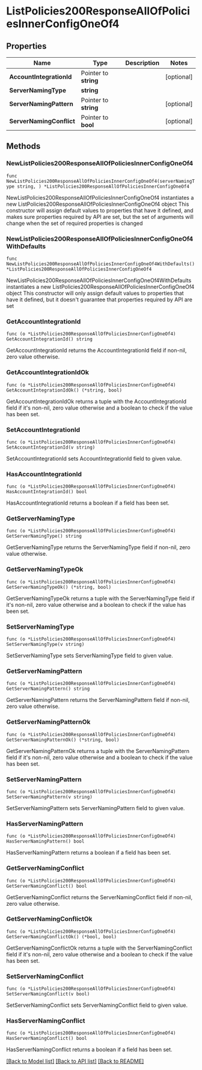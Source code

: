 # ListPolicies200ResponseAllOfPoliciesInnerConfigOneOf4

## Properties

Name | Type | Description | Notes
------------ | ------------- | ------------- | -------------
**AccountIntegrationId** | Pointer to **string** |  | [optional] 
**ServerNamingType** | **string** |  | 
**ServerNamingPattern** | Pointer to **string** |  | [optional] 
**ServerNamingConflict** | Pointer to **bool** |  | [optional] 

## Methods

### NewListPolicies200ResponseAllOfPoliciesInnerConfigOneOf4

`func NewListPolicies200ResponseAllOfPoliciesInnerConfigOneOf4(serverNamingType string, ) *ListPolicies200ResponseAllOfPoliciesInnerConfigOneOf4`

NewListPolicies200ResponseAllOfPoliciesInnerConfigOneOf4 instantiates a new ListPolicies200ResponseAllOfPoliciesInnerConfigOneOf4 object
This constructor will assign default values to properties that have it defined,
and makes sure properties required by API are set, but the set of arguments
will change when the set of required properties is changed

### NewListPolicies200ResponseAllOfPoliciesInnerConfigOneOf4WithDefaults

`func NewListPolicies200ResponseAllOfPoliciesInnerConfigOneOf4WithDefaults() *ListPolicies200ResponseAllOfPoliciesInnerConfigOneOf4`

NewListPolicies200ResponseAllOfPoliciesInnerConfigOneOf4WithDefaults instantiates a new ListPolicies200ResponseAllOfPoliciesInnerConfigOneOf4 object
This constructor will only assign default values to properties that have it defined,
but it doesn't guarantee that properties required by API are set

### GetAccountIntegrationId

`func (o *ListPolicies200ResponseAllOfPoliciesInnerConfigOneOf4) GetAccountIntegrationId() string`

GetAccountIntegrationId returns the AccountIntegrationId field if non-nil, zero value otherwise.

### GetAccountIntegrationIdOk

`func (o *ListPolicies200ResponseAllOfPoliciesInnerConfigOneOf4) GetAccountIntegrationIdOk() (*string, bool)`

GetAccountIntegrationIdOk returns a tuple with the AccountIntegrationId field if it's non-nil, zero value otherwise
and a boolean to check if the value has been set.

### SetAccountIntegrationId

`func (o *ListPolicies200ResponseAllOfPoliciesInnerConfigOneOf4) SetAccountIntegrationId(v string)`

SetAccountIntegrationId sets AccountIntegrationId field to given value.

### HasAccountIntegrationId

`func (o *ListPolicies200ResponseAllOfPoliciesInnerConfigOneOf4) HasAccountIntegrationId() bool`

HasAccountIntegrationId returns a boolean if a field has been set.

### GetServerNamingType

`func (o *ListPolicies200ResponseAllOfPoliciesInnerConfigOneOf4) GetServerNamingType() string`

GetServerNamingType returns the ServerNamingType field if non-nil, zero value otherwise.

### GetServerNamingTypeOk

`func (o *ListPolicies200ResponseAllOfPoliciesInnerConfigOneOf4) GetServerNamingTypeOk() (*string, bool)`

GetServerNamingTypeOk returns a tuple with the ServerNamingType field if it's non-nil, zero value otherwise
and a boolean to check if the value has been set.

### SetServerNamingType

`func (o *ListPolicies200ResponseAllOfPoliciesInnerConfigOneOf4) SetServerNamingType(v string)`

SetServerNamingType sets ServerNamingType field to given value.


### GetServerNamingPattern

`func (o *ListPolicies200ResponseAllOfPoliciesInnerConfigOneOf4) GetServerNamingPattern() string`

GetServerNamingPattern returns the ServerNamingPattern field if non-nil, zero value otherwise.

### GetServerNamingPatternOk

`func (o *ListPolicies200ResponseAllOfPoliciesInnerConfigOneOf4) GetServerNamingPatternOk() (*string, bool)`

GetServerNamingPatternOk returns a tuple with the ServerNamingPattern field if it's non-nil, zero value otherwise
and a boolean to check if the value has been set.

### SetServerNamingPattern

`func (o *ListPolicies200ResponseAllOfPoliciesInnerConfigOneOf4) SetServerNamingPattern(v string)`

SetServerNamingPattern sets ServerNamingPattern field to given value.

### HasServerNamingPattern

`func (o *ListPolicies200ResponseAllOfPoliciesInnerConfigOneOf4) HasServerNamingPattern() bool`

HasServerNamingPattern returns a boolean if a field has been set.

### GetServerNamingConflict

`func (o *ListPolicies200ResponseAllOfPoliciesInnerConfigOneOf4) GetServerNamingConflict() bool`

GetServerNamingConflict returns the ServerNamingConflict field if non-nil, zero value otherwise.

### GetServerNamingConflictOk

`func (o *ListPolicies200ResponseAllOfPoliciesInnerConfigOneOf4) GetServerNamingConflictOk() (*bool, bool)`

GetServerNamingConflictOk returns a tuple with the ServerNamingConflict field if it's non-nil, zero value otherwise
and a boolean to check if the value has been set.

### SetServerNamingConflict

`func (o *ListPolicies200ResponseAllOfPoliciesInnerConfigOneOf4) SetServerNamingConflict(v bool)`

SetServerNamingConflict sets ServerNamingConflict field to given value.

### HasServerNamingConflict

`func (o *ListPolicies200ResponseAllOfPoliciesInnerConfigOneOf4) HasServerNamingConflict() bool`

HasServerNamingConflict returns a boolean if a field has been set.


[[Back to Model list]](../README.md#documentation-for-models) [[Back to API list]](../README.md#documentation-for-api-endpoints) [[Back to README]](../README.md)


